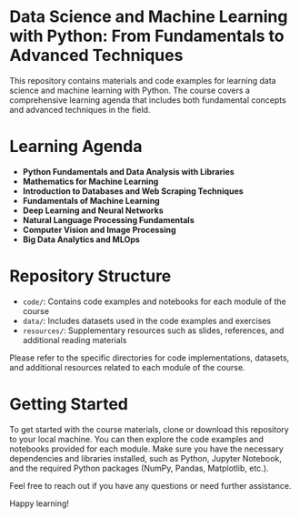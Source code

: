 # Data Science and Machine Learning with Python: From Fundamentals to Advanced Techniques

This repository contains materials and code examples for learning data science and machine learning with Python. The course covers a comprehensive learning agenda that includes both fundamental concepts and advanced techniques in the field.

# Learning Agenda
- **Python Fundamentals and Data Analysis with Libraries**
- **Mathematics for Machine Learning**
- **Introduction to Databases and Web Scraping Techniques**
- **Fundamentals of Machine Learning**
- **Deep Learning and Neural Networks**
- **Natural Language Processing Fundamentals**
- **Computer Vision and Image Processing**
- **Big Data Analytics and MLOps**


# Repository Structure
- `code/`: Contains code examples and notebooks for each module of the course
- `data/`: Includes datasets used in the code examples and exercises
- `resources/`: Supplementary resources such as slides, references, and additional reading materials

Please refer to the specific directories for code implementations, datasets, and additional resources related to each module of the course.

# Getting Started
To get started with the course materials, clone or download this repository to your local machine. You can then explore the code examples and notebooks provided for each module. Make sure you have the necessary dependencies and libraries installed, such as Python, Jupyter Notebook, and the required Python packages (NumPy, Pandas, Matplotlib, etc.).

Feel free to reach out if you have any questions or need further assistance.

Happy learning!
